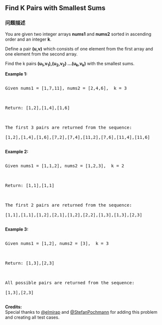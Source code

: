 ## Find K Pairs with Smallest Sums  
### 问题描述

You are given two integer arrays **nums1** and **nums2** sorted in ascending order and an integer **k**. 


Define a pair **(u,v)** which consists of one element from the first array and one element from the second array.

Find the k pairs **(u<sub>1</sub>,v<sub>1</sub>),(u<sub>2</sub>,v<sub>2</sub>) ...(u<sub>k</sub>,v<sub>k</sub>)** with the smallest sums.


**Example 1:**<br />
<pre>
Given nums1 = [1,7,11], nums2 = [2,4,6],  k = 3

Return: [1,2],[1,4],[1,6]

The first 3 pairs are returned from the sequence:
[1,2],[1,4],[1,6],[7,2],[7,4],[11,2],[7,6],[11,4],[11,6]
</pre>


**Example 2:**<br />
<pre>
Given nums1 = [1,1,2], nums2 = [1,2,3],  k = 2

Return: [1,1],[1,1]

The first 2 pairs are returned from the sequence:
[1,1],[1,1],[1,2],[2,1],[1,2],[2,2],[1,3],[1,3],[2,3]
</pre>


**Example 3:**<br />
<pre>
Given nums1 = [1,2], nums2 = [3],  k = 3 

Return: [1,3],[2,3]

All possible pairs are returned from the sequence:
[1,3],[2,3]
</pre>


**Credits:**<br />Special thanks to [@elmirap](https://leetcode.com/elmirap/) and [@StefanPochmann](https://leetcode.com/stefanpochmann/) for adding this problem and creating all test cases.
